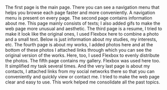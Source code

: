 The first page is the main page. There you can see a navigation menu that helps you browse each page faster and more conveniently. A navigation menu is present on every page.
The second page contains information about me. This page mainly consists of texts; I also added gifs to make the web page more unusual and aesthetic.
The third page is a resume, I tried to make it look like the original ones, I used Flexbox here to combine a photo and a small text. Below is just information about my studies, my interests, etc.
The fourth page is about my works, I added photos here and at the bottom of these photos I attached links through which you can see the original version of the works. Here, too, I used Flexbox to evenly distribute the photos.
The fifth page contains my gallery. Flexbox was used here too. It simplified my task several times.
And the very last page is about my contacts, I attached links from my social networks there so that you can conveniently and quickly view or contact me.
I tried to make the web page clear and easy to use. This work helped me consolidate all the past topics.
